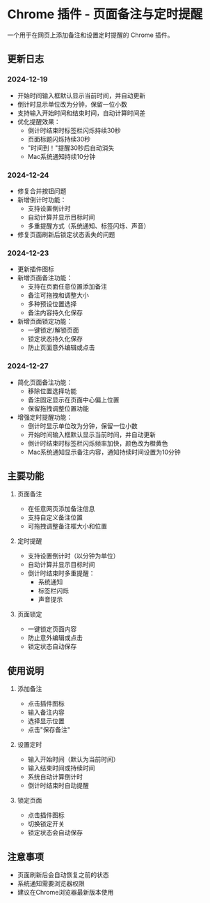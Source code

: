 # Chrome 插件 - 页面备注与定时提醒

一个用于在网页上添加备注和设置定时提醒的 Chrome 插件。

## 更新日志

### 2024-12-19
- 开始时间输入框默认显示当前时间，并自动更新
- 倒计时显示单位改为分钟，保留一位小数
- 支持输入开始时间和结束时间，自动计算时间差
- 优化提醒效果：
  - 倒计时结束时标签栏闪烁持续30秒
  - 页面标题闪烁持续30秒
  - "时间到！"提醒30秒后自动消失
  - Mac系统通知持续10分钟

### 2024-12-24
- 修复合并按钮问题
- 新增倒计时功能：
  - 支持设置倒计时
  - 自动计算并显示目标时间
  - 多重提醒方式（系统通知、标签闪烁、声音）
- 修复页面刷新后锁定状态丢失的问题

### 2024-12-23
- 更新插件图标
- 新增页面备注功能：
  - 支持在页面任意位置添加备注
  - 备注可拖拽和调整大小
  - 多种预设位置选择
  - 备注内容持久化保存
- 新增页面锁定功能：
  - 一键锁定/解锁页面
  - 锁定状态持久化保存
  - 防止页面意外编辑或点击

### 2024-12-27
- 简化页面备注功能：
  - 移除位置选择功能
  - 备注固定显示在页面中心偏上位置
  - 保留拖拽调整位置功能
- 增强定时提醒功能：
  - 倒计时显示单位改为分钟，保留一位小数
  - 开始时间输入框默认显示当前时间，并自动更新
  - 倒计时结束时标签栏闪烁频率加快，颜色改为橙黄色
  - Mac系统通知显示备注内容，通知持续时间设置为10分钟

## 主要功能

1. 页面备注
   - 在任意网页添加备注信息
   - 支持自定义备注位置
   - 可拖拽调整备注框大小和位置

2. 定时提醒
   - 支持设置倒计时（以分钟为单位）
   - 自动计算并显示目标时间
   - 倒计时结束时多重提醒：
     - 系统通知
     - 标签栏闪烁
     - 声音提示

3. 页面锁定
   - 一键锁定页面内容
   - 防止意外编辑或点击
   - 锁定状态自动保存

## 使用说明

1. 添加备注
   - 点击插件图标
   - 输入备注内容
   - 选择显示位置
   - 点击"保存备注"

2. 设置定时
   - 输入开始时间（默认为当前时间）
   - 输入结束时间或持续时间
   - 系统自动计算倒计时
   - 倒计时结束时自动提醒

3. 锁定页面
   - 点击插件图标
   - 切换锁定开关
   - 锁定状态会自动保存

## 注意事项

- 页面刷新后会自动恢复之前的状态
- 系统通知需要浏览器权限
- 建议在Chrome浏览器最新版本使用
